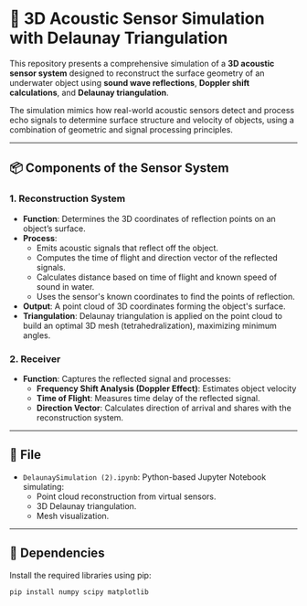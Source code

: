 # 🧭 3D Acoustic Sensor Simulation with Delaunay Triangulation

This repository presents a comprehensive simulation of a **3D acoustic sensor system** designed to reconstruct the surface geometry of an underwater object using **sound wave reflections**, **Doppler shift calculations**, and **Delaunay triangulation**.

The simulation mimics how real-world acoustic sensors detect and process echo signals to determine surface structure and velocity of objects, using a combination of geometric and signal processing principles.

---

## 📦 Components of the Sensor System

### 1. Reconstruction System

- **Function**: Determines the 3D coordinates of reflection points on an object’s surface.
- **Process**:
  - Emits acoustic signals that reflect off the object.
  - Computes the time of flight and direction vector of the reflected signals.
  - Calculates distance based on time of flight and known speed of sound in water.
  - Uses the sensor's known coordinates to find the points of reflection.
- **Output**: A point cloud of 3D coordinates forming the object's surface.
- **Triangulation**: Delaunay triangulation is applied on the point cloud to build an optimal 3D mesh (tetrahedralization), maximizing minimum angles.

### 2. Receiver

- **Function**: Captures the reflected signal and processes:
  - **Frequency Shift Analysis (Doppler Effect)**:  Estimates object velocity
  - **Time of Flight**: Measures time delay of the reflected signal.
  - **Direction Vector**: Calculates direction of arrival and shares with the reconstruction system.

---

## 📁 File

- `DelaunaySimulation (2).ipynb`: Python-based Jupyter Notebook simulating:
  - Point cloud reconstruction from virtual sensors.
  - 3D Delaunay triangulation.
  - Mesh visualization.

---

## 🧰 Dependencies

Install the required libraries using pip:

```bash
pip install numpy scipy matplotlib
